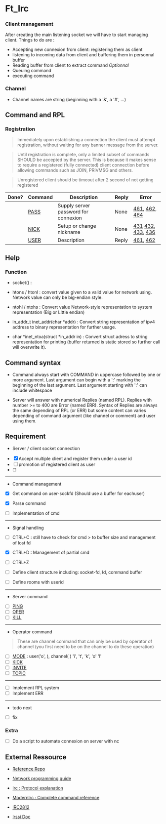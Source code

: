 # Ft_Irc


### Client management

After creating the main listening socket we will have to start managing client.
Things to do are :

- Accepting new connexion from client: registering them as client
- listening to incoming data from client and buffering them in personnal buffer
- Reading buffer from client to extract command *Optionnal*
- Queuing command
- executing command
### Channel
- Channel names are string (beginning with a '&', a '#', ...)

## Command and RPL

### Registration

> Immediately upon establishing a connection the client must attempt registration, without waiting for any banner message from the server.

> Until registration is complete, only a limited subset of commands SHOULD be accepted by the server. This is because it makes sense to require a registered (fully connected) client connection before allowing commands such as JOIN, PRIVMSG and others.

> Unregistered client should be timeout after 2 second of not getting registered


|Done?| Command | Description			       | Reply | Error |
|-----|---------|--------------------------------------|-------|-------|
|     | [PASS](https://modern.ircdocs.horse/#pass-message)    | Supply server password for connexion | None | [461](https://modern.ircdocs.horse/#errneedmoreparams-461), [462](https://modern.ircdocs.horse/#erralreadyregistered-462), [464](https://modern.ircdocs.horse/#errpasswdmismatch-464) |
|     | [NICK](https://modern.ircdocs.horse/#nick-message)    | Setup or change nickname 	       | None  | [431](https://modern.ircdocs.horse/#errnonicknamegiven-431) [432](https://modern.ircdocs.horse/#errerroneusnickname-432), [433](https://modern.ircdocs.horse/#errnicknameinuse-433), [436](https://modern.ircdocs.horse/#errnickcollision-436) |
|     | [USER](https://modern.ircdocs.horse/#user-message)    | Description 			       | Reply | [461](https://modern.ircdocs.horse/#errneedmoreparams-461), [462](https://modern.ircdocs.horse/#erralreadyregistered-462) |


## Help

### Function

- socket() :

- htons / htonl : convert value given to a valid value for network using. Network value can only be big-endian style.
- ntohl / ntohs : Convert value Network-style representation to system representation (Big or Little endian)


- in_addr_t inet_addr(char \*addr) : Convert string representation of ipv4 address to binary representation for further usage.
- char \*inet_ntoa(struct \*in_addr in) : Convert struct adress to string representation for printing (buffer returned is static stored so further call will overwrite it).


## Command syntax

- Command always start with COMMAND in uppercase followed by one or more argument. Last argument can begin with a ':' marking the beginning of the last argument. Last argument starting with ':' can include whitespace

- Server will answer with numerical Replies (named RPL). Replies with number >= to 400 are Error (named ERR). Syntax of Replies are always the same depending of RPL (or ERR) but some content can varies depending of command argument (like channel or comment) and user using them.

## Requirement

- Server / client socket connection

 - [x] Accept multiple client and register them under a user id
 - [ ] promotion of registered client as user
 - [ ] 

---
- Command management

 - [x] Get command on user-sockfd (Should use a buffer for eachuser)
 - [x] Parse command
 - [ ] Implementation of cmd
  

---
- Signal handling

 - [ ] CTRL+C : still have to check for cmd > to buffer size and management of lost fd
 - [x] CTRL+D : Management of partial cmd
 - [ ] CTRL+Z


- [ ] Define client structure including: socket-fd, Id, command buffer
- [ ] Define rooms with userid

---
- Server command

 - [ ]  [PING](https://modern.ircdocs.horse/#ping-message)
 - [ ]  [OPER](https://modern.ircdocs.horse/#oper-message)
 - [ ]  [KILL](https://modern.ircdocs.horse/#kill-message) 

---
- Operator command

> These are channel command that can only be used by operator of channel (you first need to be on the channel to do these operation)
 - [ ]  [MODE](https://modern.ircdocs.horse/#mode-message) : user('o', ), channel( )   'i', 't', 'k', 'o' 'l'
 - [ ]  [KICK](https://modern.ircdocs.horse/#kick-message)
 - [ ]  [INVITE](https://modern.ircdocs.horse/#invite-message)
 - [ ]  [TOPIC](https://modern.ircdocs.horse/#topic-message)
 
---

- [ ] Implement RPL system
 - [ ] Implement ERR

---

- todo next
 - [ ] fix 

### Extra

- [ ] Do a script to automate connexion on server with nc

## External Ressource

- [Reference Repo](https://github.com/marineks/Ft_irc)

- [Network programming guide](https://beej.us/guide/bgnet/pdf/bgnet_a4_c_1.pdf)

- [Irc : Protocol explanation](http://chi.cs.uchicago.edu/chirc/irc.html)

- [ModernIrc : Complete command reference](https://modern.ircdocs.horse/)

- [IRC2812](https://www.tech-invite.com/y25/tinv-ietf-rfc-2812.html) 

- [Irssi Doc](https://irssi.org/New-users/)
